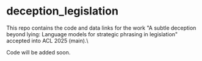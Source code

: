 # deception_legislation
This repo contains the code and data links for the work "A subtle deception beyond lying: Language models for strategic phrasing in legislation" accepted into ACL 2025 (main).\

Code will be added soon.
